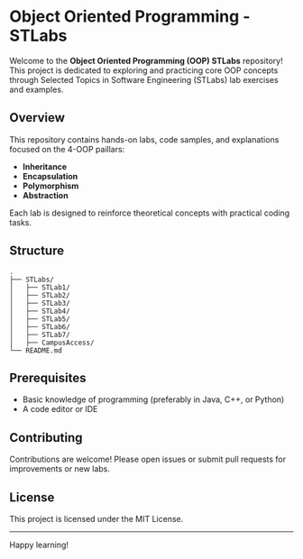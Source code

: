 # Object Oriented Programming - STLabs

Welcome to the **Object Oriented Programming (OOP) STLabs** repository! This project is dedicated to exploring and practicing core OOP concepts through Selected Topics in Software Engineering (STLabs) lab exercises and examples.

## Overview

This repository contains hands-on labs, code samples, and explanations focused on the 4-OOP paillars:

- **Inheritance**
- **Encapsulation**
- **Polymorphism**
- **Abstraction**

Each lab is designed to reinforce theoretical concepts with practical coding tasks.

## Structure

``` plaintext
.
├── STLabs/
│   ├── STLab1/
│   ├── STLab2/
│   ├── STLab3/
│   ├── STLab4/
│   ├── STLab5/
│   ├── STLab6/
│   ├── STLab7/
│   ├── CampusAccess/
└── README.md
```

## Prerequisites

- Basic knowledge of programming (preferably in Java, C++, or Python)
- A code editor or IDE

## Contributing

Contributions are welcome! Please open issues or submit pull requests for improvements or new labs.

## License

This project is licensed under the MIT License.

---

Happy learning!

